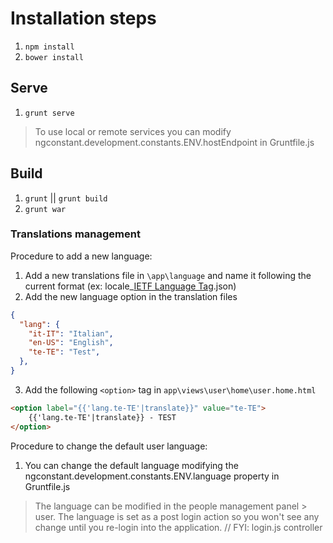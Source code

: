 # Installation steps

1. `npm install`
2. `bower install`

## Serve

1. `grunt serve`
> To use local or remote services you can modify ngconstant.development.constants.ENV.hostEndpoint in Gruntfile.js

## Build

1. `grunt` || `grunt build`
2. `grunt war`

### Translations management

Procedure to add a new language:
1. Add a new translations file in `\app\language` and name it following the current format (ex: locale_[IETF Language Tag](https://en.wikipedia.org/wiki/IETF_language_tag#Syntax_of_language_tags).json)
2. Add the new language option in the translation files
```json
{  
  "lang": {
    "it-IT": "Italian",
    "en-US": "English",
    "te-TE": "Test",
  },
}
```
3. Add the following `<option>` tag in `app\views\user\home\user.home.html`
```html
<option label="{{'lang.te-TE'|translate}}" value="te-TE">
    {{'lang.te-TE'|translate}} - TEST
</option>
```

Procedure to change the default user language:
1. You can change the default language modifying the ngconstant.development.constants.ENV.language property in Gruntfile.js

> The language can be modified in the people management panel > user.
> The language is set as a post login action so you won't see any change until you re-login into the application. // FYI: login.js controller

